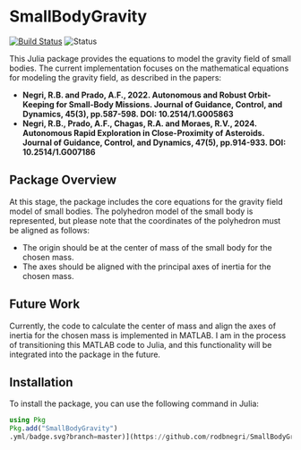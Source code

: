 
# SmallBodyGravity


[![Build Status](https://github.com/rodbnegri/SmallBodyGravity.jl/actions/workflows/CI.yml/badge.svg?branch=master)](https://github.com/rodbnegri/SmallBodyGravity.jl/actions/workflows/CI.yml?query=branch%3Amaster) ![Status](https://img.shields.io/badge/status-WIP-yellow)


This Julia package provides the equations to model the gravity field of small bodies. The current implementation focuses on the mathematical equations for modeling the gravity field, as described in the papers:

- **Negri, R.B. and Prado, A.F., 2022. Autonomous and Robust Orbit-Keeping for Small-Body Missions. Journal of Guidance, Control, and Dynamics, 45(3), pp.587-598. DOI: 10.2514/1.G005863**
- **Negri, R.B., Prado, A.F., Chagas, R.A. and Moraes, R.V., 2024. Autonomous Rapid Exploration in Close-Proximity of Asteroids. Journal of Guidance, Control, and Dynamics, 47(5), pp.914-933. DOI: 10.2514/1.G007186**

## Package Overview

At this stage, the package includes the core equations for the gravity field model of small bodies. The polyhedron model of the small body is represented, but please note that the coordinates of the polyhedron must be aligned as follows:
- The origin should be at the center of mass of the small body for the chosen mass.
- The axes should be aligned with the principal axes of inertia for the chosen mass.

## Future Work

Currently, the code to calculate the center of mass and align the axes of inertia for the chosen mass is implemented in MATLAB. I am in the process of transitioning this MATLAB code to Julia, and this functionality will be integrated into the package in the future.

## Installation

To install the package, you can use the following command in Julia:

```julia
using Pkg
Pkg.add("SmallBodyGravity")
.yml/badge.svg?branch=master)](https://github.com/rodbnegri/SmallBodyGravity.jl/actions/workflows/CI.yml?query=branch%3Amaster)

